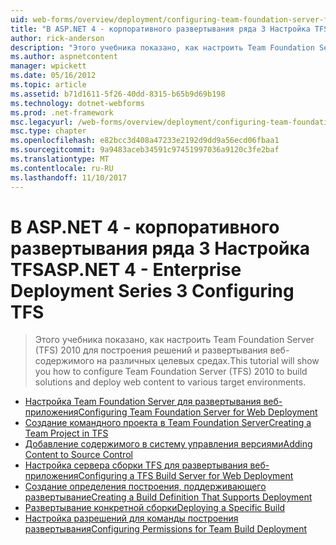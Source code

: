 ```yaml
---
uid: web-forms/overview/deployment/configuring-team-foundation-server-for-web-deployment/index
title: "В ASP.NET 4 - корпоративного развертывания ряда 3 Настройка TFS | Документы Microsoft"
author: rick-anderson
description: "Этого учебника показано, как настроить Team Foundation Server (TFS) 2010 для построения решений и развертывания веб-содержимого на различных целевых средах."
ms.author: aspnetcontent
manager: wpickett
ms.date: 05/16/2012
ms.topic: article
ms.assetid: b71d1611-5f26-40dd-8315-b65b9d69b198
ms.technology: dotnet-webforms
ms.prod: .net-framework
msc.legacyurl: /web-forms/overview/deployment/configuring-team-foundation-server-for-web-deployment
msc.type: chapter
ms.openlocfilehash: e82bcc3d408a47233e2192d9dd9a56ecd06fbaa1
ms.sourcegitcommit: 9a9483aceb34591c97451997036a9120c3fe2baf
ms.translationtype: MT
ms.contentlocale: ru-RU
ms.lasthandoff: 11/10/2017
---
```

<a name="aspnet-4---enterprise-deployment-series-3-configuring-tfs"></a><span data-ttu-id="08ca5-103">В ASP.NET 4 - корпоративного развертывания ряда 3 Настройка TFS</span><span class="sxs-lookup"><span data-stu-id="08ca5-103">ASP.NET 4 - Enterprise Deployment Series 3 Configuring TFS</span></span>
====================
> <span data-ttu-id="08ca5-104">Этого учебника показано, как настроить Team Foundation Server (TFS) 2010 для построения решений и развертывания веб-содержимого на различных целевых средах.</span><span class="sxs-lookup"><span data-stu-id="08ca5-104">This tutorial will show you how to configure Team Foundation Server (TFS) 2010 to build solutions and deploy web content to various target environments.</span></span>


- [<span data-ttu-id="08ca5-105">Настройка Team Foundation Server для развертывания веб-приложения</span><span class="sxs-lookup"><span data-stu-id="08ca5-105">Configuring Team Foundation Server for Web Deployment</span></span>](configuring-team-foundation-server-for-web-deployment.md)
- [<span data-ttu-id="08ca5-106">Создание командного проекта в Team Foundation Server</span><span class="sxs-lookup"><span data-stu-id="08ca5-106">Creating a Team Project in TFS</span></span>](creating-a-team-project-in-tfs.md)
- [<span data-ttu-id="08ca5-107">Добавление содержимого в систему управления версиями</span><span class="sxs-lookup"><span data-stu-id="08ca5-107">Adding Content to Source Control</span></span>](adding-content-to-source-control.md)
- [<span data-ttu-id="08ca5-108">Настройка сервера сборки TFS для развертывания веб-приложения</span><span class="sxs-lookup"><span data-stu-id="08ca5-108">Configuring a TFS Build Server for Web Deployment</span></span>](configuring-a-tfs-build-server-for-web-deployment.md)
- [<span data-ttu-id="08ca5-109">Создание определения построения, поддерживающего развертывание</span><span class="sxs-lookup"><span data-stu-id="08ca5-109">Creating a Build Definition That Supports Deployment</span></span>](creating-a-build-definition-that-supports-deployment.md)
- [<span data-ttu-id="08ca5-110">Развертывание конкретной сборки</span><span class="sxs-lookup"><span data-stu-id="08ca5-110">Deploying a Specific Build</span></span>](deploying-a-specific-build.md)
- [<span data-ttu-id="08ca5-111">Настройка разрешений для команды построения развертывания</span><span class="sxs-lookup"><span data-stu-id="08ca5-111">Configuring Permissions for Team Build Deployment</span></span>](configuring-permissions-for-team-build-deployment.md)
